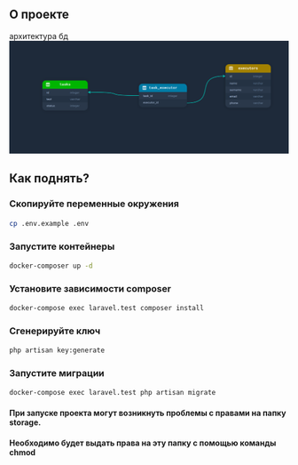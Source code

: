 ## О проекте
архитектура бд
![img.png](img.png)
## Как поднять? 
### Скопируйте переменные окружения
```bash 
cp .env.example .env
```
### Запустите контейнеры
```bash 
docker-composer up -d
```
### Установите зависимости composer
```bash 
docker-compose exec laravel.test composer install
```
### Сгенерируйте ключ
```bash 
php artisan key:generate
```
### Запустите миграции
```bash 
docker-compose exec laravel.test php artisan migrate
```
#### При запуске проекта могут возникнуть проблемы с правами на папку storage.
#### Необходимо будет выдать права на эту папку с помощью команды chmod
